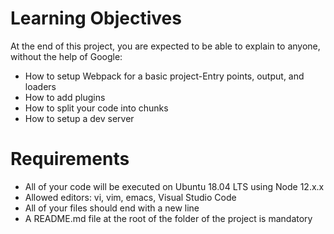 # Learning Objectives

At the end of this project, you are expected to be able to explain to anyone, without the help of Google:

- How to setup Webpack for a basic project-Entry points, output, and loaders
- How to add plugins
- How to split your code into chunks
- How to setup a dev server

# Requirements

- All of your code will be executed on Ubuntu 18.04 LTS using Node 12.x.x
- Allowed editors: vi, vim, emacs, Visual Studio Code
- All of your files should end with a new line
- A README.md file at the root of the folder of the project is mandatory
